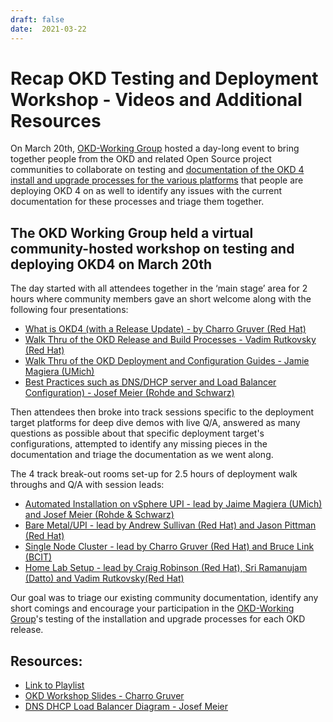 ```yaml
---
draft: false 
date:  2021-03-22
---
```


# Recap OKD Testing and Deployment Workshop - Videos and Additional Resources

<!--- cSpell:ignore Charro Gruver Vadim Rutkovsky Magiera Rohde Schwarz throughs BCIT Ramanujam Datto  -->

On March 20th, [OKD-Working Group](https://groups.google.com/g/okd-wg) hosted a day-long event to bring together people from the OKD and related Open Source project communities to collaborate on testing and [documentation of the OKD 4 install and upgrade processes for the various platforms](https://github.com/elmiko/okd-deployment-configuration-guides) that people are deploying OKD 4 on as well to identify any issues with the current documentation for these processes and triage them together.

<!-- more -->

## The OKD Working Group held a virtual community-hosted workshop on testing and deploying OKD4 on March 20th

The day started with all attendees together in the ‘main stage’ area for 2 hours where community members gave an short welcome along with the following four presentations:

- [What is OKD4 (with a Release Update) - by Charro Gruver (Red Hat)](https://youtu.be/fOKve11GOJg)
- [Walk Thru of the OKD Release and Build Processes - Vadim Rutkovsky (Red Hat)](https://youtu.be/HmmV1mLRtbM)
- [Walk Thru of the OKD Deployment and Configuration Guides - Jamie Magiera (UMich)](https://youtu.be/-AwpvgbaMVg)
- [Best Practices such as DNS/DHCP server and Load Balancer Configuration) - Josef Meier (Rohde and Schwarz)](https://youtu.be/by6ZmwWC8bs)

Then attendees then broke into track sessions specific to the deployment target platforms for deep dive demos with live Q/A, answered as many questions as possible about that specific deployment target's configurations, attempted to identify any missing pieces in the documentation and triage the documentation as we went along.  

The 4 track break-out rooms set-up for 2.5 hours of deployment walk throughs and Q/A with session leads:

- [Automated Installation on vSphere UPI - lead by Jaime Magiera (UMich) and Josef Meier (Rohde & Schwarz)](https://youtu.be/vCoznRt3_2I)
- [Bare Metal/UPI - lead by Andrew Sullivan (Red Hat) and Jason Pittman (Red Hat)](https://youtu.be/eM_pYnf_xFw)
- [Single Node Cluster - lead by Charro Gruver (Red Hat) and Bruce Link (BCIT)](https://youtu.be/lI382l3u4fM)
- [Home Lab Setup - lead by Craig Robinson (Red Hat), Sri Ramanujam (Datto) and Vadim Rutkovsky(Red Hat)](https://youtu.be/nDDhguTZgLE)

Our goal was to triage our existing community documentation, identify any short comings and encourage your participation in the [OKD-Working Group](https://groups.google.com/g/okd-wg)'s testing of the installation and upgrade processes for each OKD release.

## Resources:

- [Link to Playlist](https://www.youtube.com/playlist?list=PLaR6Rq6Z4Iqfe0yvNnyYZnYR3Z3Emb_Zm)
- [OKD Workshop Slides - Charro Gruver](./OKD-Workshop.pdf)
- [DNS DHCP Load Balancer Diagram - Josef Meier](./workshop-okd-2021-03-20-josef-meier-dns-diagram.pdf)
